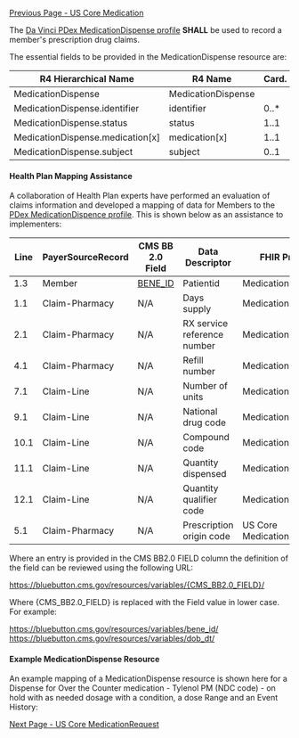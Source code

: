 <!-- PDexMedicationDispense.md {% comment %}
*****************************************************************************************
*                            WARNING: DO NOT EDIT THIS FILE                             *
*                                                                                       *
* This file is generated by SUSHI. Any edits you make to this file will be overwritten. *
*                                                                                       *
* To change the contents of this file, edit the original source file at:                *
* ig-data/input/pagecontent/PDexMedicationDispense.md                                   *
*****************************************************************************************
{% endcomment %} -->
[Previous Page - US Core Medication](USCoreMedication.html)

The  [Da Vinci PDex MedicationDispense profile](https://build.fhir.org/ig/HL7/davinci-hrex/StructureDefinition-pdex-medicationdispense.html)  **SHALL** be used to record a member's prescription drug claims.

The essential fields to be provided in the MedicationDispense resource are:

| R4 Hierarchical Name             | R4 Name            | Card. | Type                       |
|----------------------------------|--------------------|-------|----------------------------|
| MedicationDispense               | MedicationDispense |       | DomainResource             |
| MedicationDispense.identifier    | identifier         | 0..*  | Identifier                 |
| MedicationDispense.status        | status             | 1..1  | code                       |
| MedicationDispense.medication[x] | medication[x]      | 1..1  |                            |
| MedicationDispense.subject       | subject            | 0..1  | Reference(Patient | Group) |

#### Health Plan Mapping Assistance

A collaboration of Health Plan experts have performed an evaluation of claims information and developed a mapping of  data for Members to the [PDex MedicationDispence profile](https://build.fhir.org/ig/HL7/davinci-hrex/StructureDefinition-pdex-medicationdispense.html). This is shown below as an assistance  to implementers:

| Line | PayerSourceRecord | CMS BB 2.0 Field | Data Descriptor             | FHIR Profile              | Profile Field                                                          | ValueSet                                                | Notes                          |
|------|-------------------|------------------|-----------------------------|---------------------------|------------------------------------------------------------------------|---------------------------------------------------------|--------------------------------|
| 1.3  | Member            | [BENE_ID](https://bluebutton.cms.gov/resources/variables/bene_id)          | Patientid                   | MedicationDispense        | .subject                                                               |                                                         | Reference(Patient)             |
| 1.1  | Claim-Pharmacy    |  N/A                | Days supply                 | MedicationDispense        | .daysSupply                                                            |                                                         |                                |
| 2.1  | Claim-Pharmacy    |  N/A                | RX service reference number | MedicationDispense        | .identifier                                                            |                                                         |                                |
| 4.1  | Claim-Pharmacy    |   N/A               | Refill number               | MedicationDispense        | .type                                                                  | http://hl7.org/fhir/R4/v3/ActPharmacySupplyType/vs.html | Calculate First Fill or Refill |
| 7.1  | Claim-Line        |  N/A                | Number of units             | MedicationDispense        |                                                                        |                                                         |                                |
| 9.1  | Claim-Line        |  N/A                | National drug code          | MedicationDispense        | .medication.medcationCodeeableConcept                                  |                                                         | SNOMED CT Code                 |
| 10.1 | Claim-Line        |  N/A                | Compound code               | MedicationDispense        | .medication.medcationReference(Medication)                             |                                                         |                                |
| 11.1 | Claim-Line        |  N/A                | Quantity dispensed          | MedicationDispense        | .quantity                                                              |                                                         |                                |
| 12.1 | Claim-Line        |  N/A                | Quantity qualifier code     | MedicationDispense        | .category                                                              |                                                         |                                |
| 5.1  | Claim-Pharmacy    |  N/A                | Prescription origin code    | US Core MedicationRequest | .authorizingPrescription.Reference(MedicationRequest).identifier.value |                                                         |                                |

Where an entry is provided in the CMS BB2.0 FIELD column the definition of the field can be reviewed using the following URL:

https://bluebutton.cms.gov/resources/variables/{CMS_BB2.0_FIELD}/

Where {CMS_BB2.0_FIELD} is replaced with the Field value in lower case. For example:

https://bluebutton.cms.gov/resources/variables/bene_id/
https://bluebutton.cms.gov/resources/variables/dob_dt/

#### Example MedicationDispense Resource

An example mapping of a MedicationDispense resource is shown here for a Dispense for Over the Counter medication - Tylenol PM (NDC code) - on hold with as needed dosage with a condition, a dose Range and an Event History:




[Next Page - US Core MedicationRequest](USCoreMedicationRequest.html)
